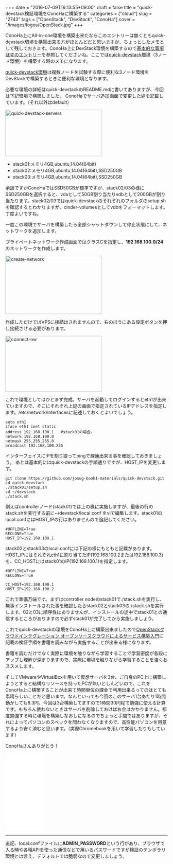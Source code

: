+++
date = "2016-07-09T16:13:55+09:00"
draft = false
title = "quick-devstack検証環境をConoHaに構築する"
categories = ["cloud"]
slug = "2743"
tags = ["OpenStack", "DevStack", "ConoHa"]
cover = "/images/logos/OpenStack.jpg"
+++

ConoHa上にAll-in-one環境を構築出来たならこのエントリーは無くともquick-devstack環境を構築出来る方がほとんどだと思いますが、ちょっとしたメモとして残しておきます。ConoHa上にDevStack環境を構築するので<a href="https://keruru.net/2016/07/08/conoha%e4%b8%8a%e3%81%abdevstack%e7%92%b0%e5%a2%83%e3%82%92%e6%a7%8b%e7%af%89%e3%81%99%e3%82%8btips/">基本的な事項は先のエントリー</a>を参照してくださいね。ここでは<a href="https://github.com/josug-book1-materials/quick-devstack">quick-devstack環境</a>（3ノード環境）を構築する時のメモになります。

<a href="https://github.com/josug-book1-materials/quick-devstack">quick-devstack環境</a>は複数ノードを試験する際に便利な3ノード環境をDevStackで構築するときに便利な環境となります。

必要な環境の詳細はquick-devstackのREADME.mdに書いてありますが、今回は下記環境で構築しました。
ConoHaでサーバ追加画面で変更した処を記載しています。（それ以外はdefault）

<a href="/images/2016/07/quick-devstack-servers.png"><img src="/images/2016/07/quick-devstack-servers-300x144.png" alt="quick-devstack-servers" width="300" height="144" class="aligncenter size-medium wp-image-2751" /></a>
<ul>
	<li>stack01:メモリ4GB,ubuntu,14.04(64bit)</li>
	<li>stack02:メモリ4GB,ubuntu,14.04(64bit),SSD250GB</li>
	<li>stack03:メモリ4GB,ubuntu,14.04(64bit),SSD250GB</li>
</ul>

余談ですがConoHaではSSD50GBが標準ですが、stack02/03の様にSSD250GBを選択すると、vdaとして50GB割り当たりvdbとして200GBが割り当たります。stack02/03ではquick-devstackのそれぞれのフォルダのsetup.shを確認するとわかりますが、cinder-volumesとしてvdbをフォーマットします。丁度よいですね。

<!--more-->


一度この環境でサーバを構築したら全部シャットダウンして停止状態にして、ネットワークを追加します。

プライベートネットワーク作成画面ではクラスCを指定し、<strong>192.168.100.0/24</strong> のネットワークを作成します。

<a href="/images/2016/07/create-network.png"><img src="/images/2016/07/create-network-300x181.png" alt="create-network" width="300" height="181" class="aligncenter size-medium wp-image-2745" /></a>

作成しただけではVPSに接続はされませんので、右のほうにある設定ボタンを押し接続させる必要があります。

<a href="/images/2016/07/connect-nw.png"><img src="/images/2016/07/connect-nw-300x173.png" alt="connect-nw" width="300" height="173" class="aligncenter size-medium wp-image-2744" /></a>

これで環境としてはひとまず完成。サーバを起動してログインするとeth1が出来ていますので、そこにそれぞれ上記の画面で指定されているIPアドレスを指定します。/etc/network/interfacesに記述しておくとよいでしょう。


```
auto eth1
iface eth1 inet static
address 192.168.100.1   #stack01の場合。
network 192.168.100.0
netmask 255.255.255.0
broadcast 192.168.100.255
```

インターフェイスにIPを割り振ってpingで疎通出来る事を確認しておきましょう。
あとは基本的にはquick-devstackの手順通りですが、HOST_IPを変更します。

```
git clone https://github.com/josug-book1-materials/quick-devstack.git
cd quick-devstack
./stack01/setup.sh
cd ~/devstack
./stack.sh
```

例えばcontrollerノード(stack01)では上の様に実施しますが、最後の行のstack.shを実行する前に~/devstack/local.conf をviで編集します。stack01のlocal.confにはHOST_IPの行はありませんので追記してください。

```
#OFFLINE=True
RECLONE=True
HOST_IP=192.168.100.1
```

stack02とstack03のlocal.confには下記の様にもともと記載があります。HOST_IPにはそれぞれeth1に割り当てたIP(192.168.100.2または192.168.100.3)を、CC_HOSTにはstack01のIP(192.168.100.1)を指定します。

```
#OFFLINE=True
RECLONE=True

CC_HOST=192.168.100.1
HOST_IP=192.168.100.2
```

これで準備万端です。まずはcontroller nodeのstack01で./stack.shを実行し、無事インストールされた事を確認したらstack02とstack03の./stack.shを実行します。02と03に順序性はありませんが、インストールの途中でstack01との通信するところがありますので必ずstack01が完了してから実施しましょう。

これでquick-devstackの環境をConoHa上に構築出来ましたので<a  href="https://amzn.to/36IgJ2X">OpenStackクラウドインテグレーション オープンソースクラウドによるサービス構築入門</a>に記載の検証手順を書籍を読みながら実施することが出来る様になります。

書籍を読むだけでなく実際に環境を触りながら学習することで学習密度が各段にアップし理解が深まりますので、実際に環境を触りながら学習することを強くおススメします。

そしてVMwareやVirtualBoxを用いて仮想サーバを3台、ご自身のPC上に構築しようとすると結構なリソースを持ったPCが無いとしんどいので、これをConoHa上に構築することが出来て時間単位の課金で利用出来るってのはとても素晴らしいことだと思います。なんといっても今回のこのサーバ1台あたり1時間動かしても8.3円、今回は3台構築してますので1時間30円程で勉強に使える計算です。もちろん使わないときはサーバを削除しておけばお金はかかりません。都度勉強する時に環境を構築しなおしになるのでちょっと手間ではありますが、それによってパソコンのスペックを問わなくなりますので、高性能パソコンを用意するより安く済むと思います。（実際Chromebookを用いて学習したりもしています）

ConoHaさんありがとう！

<iframe style="width:120px;height:240px;" marginwidth="0" marginheight="0" scrolling="no" frameborder="0" src="//rcm-fe.amazon-adsystem.com/e/cm?lt1=_blank&bc1=000000&IS2=1&bg1=FFFFFF&fc1=000000&lc1=0000FF&t=kerurudigit-22&language=ja_JP&o=9&p=8&l=as4&m=amazon&f=ifr&ref=as_ss_li_til&asins=4798139785&linkId=735ca7fb8af2e7511b37118470b5c6e3"></iframe>

<hr />
追記、local.confファイルに<strong>ADMIN_PASSWORD</strong>という行があり、ブラウザで入る時や各種APIを使った通信などで用いるパスワードですが検証のテンポラリ環境とは言え、デフォルトでは脆弱なので変更しましょう。
